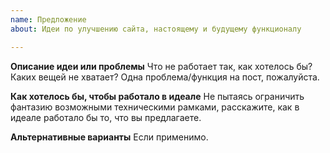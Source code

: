 ```yaml
---
name: Предложение
about: Идеи по улучшению сайта, настоящему и будущему функционалу

---
```


**Описание идеи или проблемы**
Что не работает так, как хотелось бы? Каких вещей не хватает? Одна проблема/функция на пост, пожалуйста.

**Как хотелось бы, чтобы работало в идеале**
Не пытаясь ограничить фантазию возможными техническими рамками, расскажите, как в идеале работало бы то, что вы предлагаете.

**Альтернативные варианты**
Если применимо.
